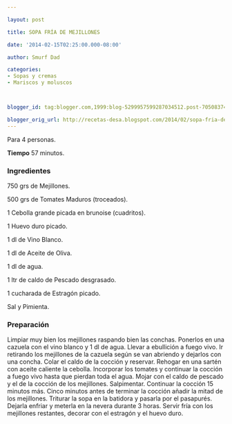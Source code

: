 ```yaml
---

layout: post

title: SOPA FRÍA DE MEJILLONES

date: '2014-02-15T02:25:00.000-08:00'

author: Smurf Dad

categories:
- Sopas y cremas
- Mariscos y moluscos



blogger_id: tag:blogger.com,1999:blog-5299957599287034512.post-7050837476374008319

blogger_orig_url: http://recetas-desa.blogspot.com/2014/02/sopa-fria-de-mejillones.html
---
```


Para 4 personas.

<b>Tiempo</b> 57 minutos.

<h3>Ingredientes</h3>

750 grs de Mejillones.

500 grs de Tomates Maduros (troceados).

1 Cebolla grande picada en brunoise (cuadritos).

1 Huevo duro picado.

1 dl de Vino Blanco.

1 dl de Aceite de Oliva.

1 dl de agua.

1 ltr de caldo de Pescado desgrasado.

1 cucharada de Estragón picado.

Sal y Pimienta.

<h3>Preparación</h3>

Limpiar muy bien los mejillones raspando bien las conchas. Ponerlos en una cazuela con el vino blanco y 1 dl de agua. Llevar a ebullición a fuego vivo. Ir retirando los mejillones de la cazuela según se van abriendo y dejarlos con una concha. Colar el caldo de la cocción y reservar. Rehogar en una sartén con aceite caliente la cebolla. Incorporar los tomates y continuar la cocción a fuego vivo hasta que pierdan toda el agua. Mojar con el caldo de pescado y el de la cocción de los mejillones. Salpimentar. Continuar la cocción 15 minutos más. Cinco minutos antes de terminar la cocción añadir la mitad de los mejillones. Triturar la sopa en la batidora y pasarla por el pasapurés. Dejarla enfriar y meterla en la nevera durante 3 horas. Servir fría con los mejillones restantes, decorar con el estragón y el huevo duro.

